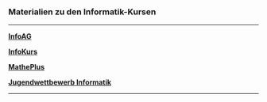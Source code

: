 ### Materialien zu den Informatik-Kursen

----------------------------------------------

__[InfoAG](https://ktheu.github.io/InfoAG/)__

__[InfoKurs](https://ktheu.github.io/InfoKurs/)__

__[MathePlus](https://ktheu.github.io/MathePlus/)__

__[Jugendwettbewerb Informatik](https://ktheu.github.io/Jwinf/)__

------------------------------------------------ 

 